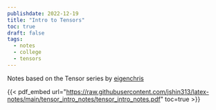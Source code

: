 ```yaml
---
publishdate: 2022-12-19
title: "Intro to Tensors"
toc: true
draft: false
tags:
  - notes
  - college
  - tensors
---
```


Notes based on the Tensor series by [eigenchris](https://www.youtube.com/playlist?list=PLJHszsWbB6hrkmmq57lX8BV-o-YIOFsiG)

{{< pdf_embed url="https://raw.githubusercontent.com/jshin313/latex-notes/main/tensor_intro_notes/tensor_intro_notes.pdf" toc=true >}}
